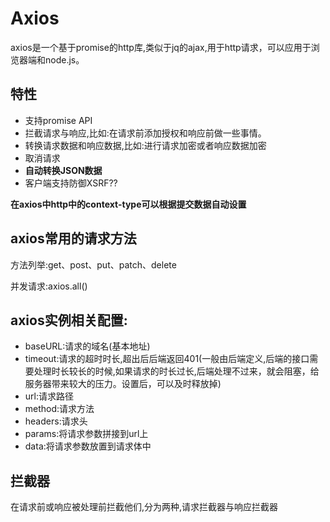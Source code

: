 # Axios

axios是一个基于promise的http库,类似于jq的ajax,用于http请求，可以应用于浏览器端和node.js。


## 特性

+ 支持promise API
+ 拦截请求与响应,比如:在请求前添加授权和响应前做一些事情。
+ 转换请求数据和响应数据,比如:进行请求加密或者响应数据加密
+ 取消请求
+ **自动转换JSON数据**
+ 客户端支持防御XSRF??


**在axios中http中的context-type可以根据提交数据自动设置**


## axios常用的请求方法

方法列举:get、post、put、patch、delete

并发请求:axios.all()


## axios实例相关配置:

+ baseURL:请求的域名(基本地址)
+ timeout:请求的超时时长,超出后后端返回401(一般由后端定义,后端的接口需要处理时长较长的时候,如果请求的时长过长,后端处理不过来，就会阻塞，给服务器带来较大的压力。设置后，可以及时释放掉)
+ url:请求路径
+ method:请求方法
+ headers:请求头
+ params:将请求参数拼接到url上
+ data:将请求参数放置到请求体中


## 拦截器

在请求前或响应被处理前拦截他们,分为两种,请求拦截器与响应拦截器
